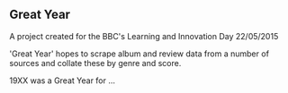 ## Great Year

A project created for the BBC's Learning and Innovation Day 22/05/2015

'Great Year' hopes to scrape album and review data from a number of sources and collate these by genre and score.

19XX was a Great Year for ...